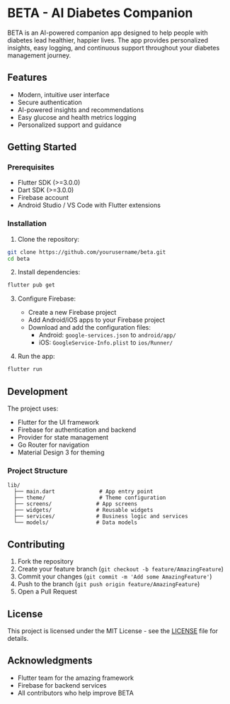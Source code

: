 # BETA - AI Diabetes Companion

BETA is an AI-powered companion app designed to help people with diabetes lead healthier, happier lives. The app provides personalized insights, easy logging, and continuous support throughout your diabetes management journey.

## Features

- Modern, intuitive user interface
- Secure authentication
- AI-powered insights and recommendations
- Easy glucose and health metrics logging
- Personalized support and guidance

## Getting Started

### Prerequisites

- Flutter SDK (>=3.0.0)
- Dart SDK (>=3.0.0)
- Firebase account
- Android Studio / VS Code with Flutter extensions

### Installation

1. Clone the repository:
```bash
git clone https://github.com/yourusername/beta.git
cd beta
```

2. Install dependencies:
```bash
flutter pub get
```

3. Configure Firebase:
   - Create a new Firebase project
   - Add Android/iOS apps to your Firebase project
   - Download and add the configuration files:
     - Android: `google-services.json` to `android/app/`
     - iOS: `GoogleService-Info.plist` to `ios/Runner/`

4. Run the app:
```bash
flutter run
```

## Development

The project uses:
- Flutter for the UI framework
- Firebase for authentication and backend
- Provider for state management
- Go Router for navigation
- Material Design 3 for theming

### Project Structure

```
lib/
  ├── main.dart              # App entry point
  ├── theme/                 # Theme configuration
  ├── screens/              # App screens
  ├── widgets/              # Reusable widgets
  ├── services/             # Business logic and services
  └── models/               # Data models
```

## Contributing

1. Fork the repository
2. Create your feature branch (`git checkout -b feature/AmazingFeature`)
3. Commit your changes (`git commit -m 'Add some AmazingFeature'`)
4. Push to the branch (`git push origin feature/AmazingFeature`)
5. Open a Pull Request

## License

This project is licensed under the MIT License - see the [LICENSE](LICENSE) file for details.

## Acknowledgments

- Flutter team for the amazing framework
- Firebase for backend services
- All contributors who help improve BETA
